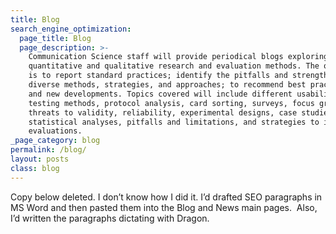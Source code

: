 ```yaml
---
title: Blog
search_engine_optimization:
  page_title: Blog
  page_description: >-
    Communication Science staff will provide periodical blogs exploring both
    quantitative and qualitative research and evaluation methods. The objective
    is to report standard practices; identify the pitfalls and strength of
    diverse methods, strategies, and approaches; to recommend best practices;
    and new developments. Topics covered will include different usability
    testing methods, protocol analysis, card sorting, surveys, focus groups,
    threats to validity, reliability, experimental designs, case studies,
    statistical analyses, pitfalls and limitations, and strategies to improve
    evaluations.
_page_category: blog
permalink: /blog/
layout: posts
class: blog
---
```


Copy below deleted. I don’t know how I did it. I’d drafted SEO paragraphs in MS Word and then pasted them into the Blog and News main pages.&nbsp; Also, I’d written the paragraphs dictating with Dragon.&nbsp;

&nbsp;